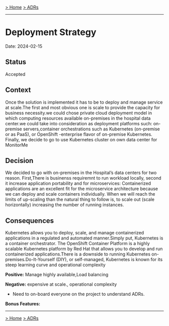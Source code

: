 [> Home](../README.md)    [> ADRs](README.md)

---

# Deployment Strategy

Date: 2024-02-15

## Status

Accepted

## Context
Once the solution is implemented it has to be to deploy and manage service at scale.The first and most obvious one is  scale to provide the capacity for business necessity.we could chose private cloud deployment model in which computing resources available on-premises in the hospital data center.we could take into consideration as deployment platforms such: on-premise servers,container orchestrations such as Kubernetes (on-premise or as PaaS), or OpenShift -enterprise flavor of on-premise Kubernetes. Finally, we  decide to go to use Kubernetes cluster on own data center for MonitorMe

## Decision
We decided to go with on-premises in the Hospital’s data centers for two reason. First,There is businenss requiremnt to run workload locally, 
second it increase application portability and for microservices: Containerized applications are an excellent fit for the microservice architecture because we can deploy and scale containers individually. 
When we will reach the limits of up-scaling than the natural thing to follow is, to scale out (scale horizontally) increasing the number of running instances. 

## Consequences
Kubernetes allows you to deploy, scale, and manage containerized applications in a regulated and automated manner.Simply put, Kubernetes is a container orchestrator. The OpenShift Container Platform is a highly scalable Kubernetes platform by Red Hat that allows you to develop and run containerized applications.There is a downside to running Kubernetes on-premises.Do-It-Yourself (DIY), or self-managed, Kubernetes is known for its steep learning curve and operational complexity

**Positive:**
 Manage highly available,Load balancing


**Negative:**
expensive at scale., operational complexity

- Need to on-board everyone on the project to understand ADRs.
 

**Bonus Features:**

---

[> Home](../README.md)    [> ADRs](README.md)
